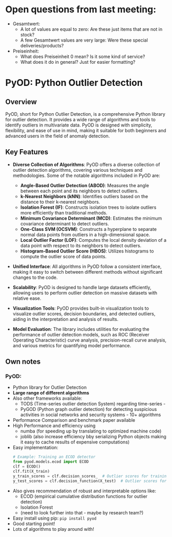 # Open questions from last meeting:
- Gesamtwert:
  - A lot of values are equal to zero: Are these just items that are not in stock?
  - A few Gesamtwert values are very large: Were these special deliveries/products?
- Preiseinheit:
  - What does Preiseinheit 0 mean? Is it some kind of service?
  - What does it do in general? Just for easier formatting?



# PyOD: Python Outlier Detection

## Overview
PyOD, short for Python Outlier Detection, is a comprehensive Python library for outlier detection. It provides a wide range of algorithms and tools to identify outliers in multivariate data. PyOD is designed with simplicity, flexibility, and ease of use in mind, making it suitable for both beginners and advanced users in the field of anomaly detection.

## Key Features
- **Diverse Collection of Algorithms**: PyOD offers a diverse collection of outlier detection algorithms, covering various techniques and methodologies. Some of the notable algorithms included in PyOD are:
  - **Angle-Based Outlier Detection (ABOD)**: Measures the angle between each point and its neighbors to detect outliers.
  - **k-Nearest Neighbors (kNN)**: Identifies outliers based on the distance to their k-nearest neighbors.
  - **Isolation Forest (IF)**: Constructs isolation trees to isolate outliers more efficiently than traditional methods.
  - **Minimum Covariance Determinant (MCD)**: Estimates the minimum covariance determinant to detect outliers.
  - **One-Class SVM (OCSVM)**: Constructs a hyperplane to separate normal data points from outliers in a high-dimensional space.
  - **Local Outlier Factor (LOF)**: Computes the local density deviation of a data point with respect to its neighbors to detect outliers.
  - **Histogram-Based Outlier Score (HBOS)**: Utilizes histograms to compute the outlier score of data points.

- **Unified Interface**: All algorithms in PyOD follow a consistent interface, making it easy to switch between different methods without significant changes to the code.

- **Scalability**: PyOD is designed to handle large datasets efficiently, allowing users to perform outlier detection on massive datasets with relative ease.

- **Visualization Tools**: PyOD provides built-in visualization tools to visualize outlier scores, decision boundaries, and detected outliers, aiding in the interpretation and analysis of results.

- **Model Evaluation**: The library includes utilities for evaluating the performance of outlier detection models, such as ROC (Receiver Operating Characteristic) curve analysis, precision-recall curve analysis, and various metrics for quantifying model performance.


## Own notes

### PyOD:
- Python library for Outlier Detection
- **Large range of different algorithms**
- Also other frameworks available:
    - TODS (Time-series outlier detection System) regarding time-series - 
    - PyGOD (Python graph outlier detection) for detecting suspicious activities in social networks and security systems - 10+ algorithms
- Performance Comparison and benchmark paper available
- High Performance and efficiency using
    - numba (for speeding up by translating to optimized machine code)
    - joblib (also increase efficiency bby serializing Python objects making it easy to cache results of expensive computations)
- Easy implementation:
    ```python
    # Example: Training an ECOD detector
    from pyod.models.ecod import ECOD
    clf = ECOD()
    clf.fit(X_train)
    y_train_scores = clf.decision_scores_  # Outlier scores for training data
    y_test_scores = clf.decision_function(X_test)  # Outlier scores for test data
    ```
- Also gives recommendation of robust and interpretable options like:
    - ECOD (empirical cumulative distribution functions for outlier detection)
    - Isolation Forest
    - (need to look further into that - maybe by research team?)
- Easy install using pip: `pip install pyod`
- Good starting point!
- Lots of algorithms to play around with!
